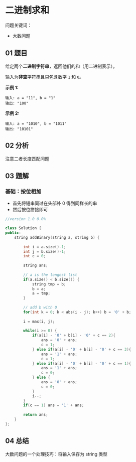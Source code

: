 # 二进制求和

问题关键词：

- 大数问题

## 01 题目

给定两个**二进制字符串**，返回他们的和（用二进制表示）。

输入为**非空**字符串且只包含数字 `1` 和 `0`。

**示例 1:**

```
输入: a = "11", b = "1"
输出: "100"
```

**示例 2:**

```
输入: a = "1010", b = "1011"
输出: "10101"
```

## 02 分析

注意二者长度匹配问题

## 03 题解

### 基础：按位相加

- 首先将短串同过在头部补 0 得到同样长的串
- 然后按位拼接即可

```c++
//version 1.0 0.0%

class Solution {
public:
    string addBinary(string a, string b) {
        
        int i = a.size()-1;
        int j = b.size()-1;
        int c = 0;
        
        string ans;
        
        // a is the longest list
        if(a.size() < b.size()) {
            string tmp = b;
            b = a;
            a = tmp;
        }
        
        // add b with 0
        for(int k = 0; k < abs(i - j); k++) b = '0' + b;
        
        i = max(i, j);
        
        while(i >= 0) {
            if(a[i] - '0' + b[i] - '0' + c == 2){
                ans = '0' + ans;
                c = 1;
            } else if(a[i] - '0' + b[i] - '0' + c == 3){
                ans = '1' + ans;
                c = 1;
            } else if(a[i] - '0' + b[i] - '0' + c == 1){
                ans = '1' + ans;
                c = 0;
            } else {
                ans = '0' + ans;
                c = 0;
            }
            i--;
        }
        if(c == 1) ans = '1' + ans;
        
        return ans;
    }
};
```

## 04 总结

大数问题的一个处理技巧：将输入保存为 string 类型